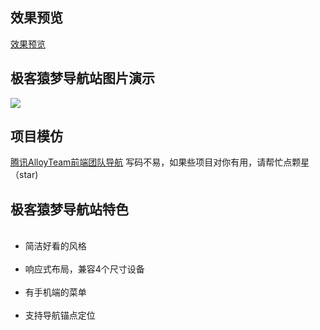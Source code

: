 ## 效果预览
[效果预览](https://htmlpreview.github.io/?https://github.com/geekape/geek-navigation/blob/master/index.html)
## 极客猿梦导航站图片演示
<img src="http://www.zcbboke.com/wp-content/uploads/2018/01/geeknav.gif"/>

<h2>项目模仿</h2>
<a href="http://www.alloyteam.com/nav/">腾讯AlloyTeam前端团队导航</a>
写码不易，如果些项目对你有用，请帮忙点颗星（star)
<h2>极客猿梦导航站特色</h2>
<ul>
  <li>简洁好看的风格</li>
  <li>响应式布局，兼容4个尺寸设备</li>
  <li>有手机端的菜单</li>
  <li>支持导航锚点定位</li>
</ul>
